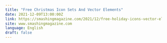 ```yaml
---
title: "Free Christmas Icon Sets And Vector Elements"
date: 2021-12-09T13:00:00Z
link: https://smashingmagazine.com/2021/12/free-holiday-icons-vector-elements/?utm_medium=RSS&utm_source=news.12bit.vn
site: www.smashingmagazine.com
language: English
draft: false
---
```


